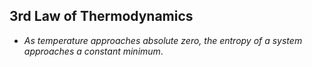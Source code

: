 3rd Law of Thermodynamics
-------------------------

* _As temperature approaches absolute zero, the entropy of a system approaches a constant minimum_.

